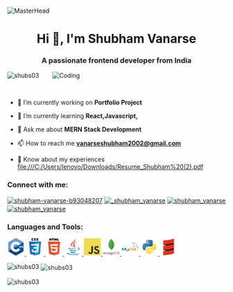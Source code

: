 ![MasterHead](https://previews.123rf.com/images/andreysuslov/andreysuslov1905/andreysuslov190500001/122585893-web-design-and-coding-in-internet-page-development-languages-designer-develops-site-layout-in.jpg)
<h1 align="center">Hi 👋, I'm Shubham Vanarse</h1>
<h3 align="center">A passionate frontend developer from India</h3>
<img align="right" alt="Coding" width="400" src="https://images.yourstory.com/cs/1/be1a9aa0-f94e-11e8-9dfb-d73ab0a77acb/hire-full-stack-developers1546507474317.gif?fm=png&auto=format">

<p align="left"> <img src="https://komarev.com/ghpvc/?username=shubs03&label=Profile%20views&color=0e75b6&style=flat" alt="shubs03" /> </p>

<p align="left"> <a href="https://twitter.com/" target="blank"><img src="https://img.shields.io/twitter/follow/?logo=twitter&style=for-the-badge" alt="" /></a> </p>

- 🔭 I’m currently working on **Portfolio Project**

- 🌱 I’m currently learning **React,Javascript,**

- 💬 Ask me about **MERN Stack Development**

- 📫 How to reach me **vanarseshubham2002@gmail.com**

- 📄 Know about my experiences [file:///C:/Users/lenovo/Downloads/Resume_Shubham%20(2).pdf](file:///C:/Users/lenovo/Downloads/Resume_Shubham%20(2).pdf)

<h3 align="left">Connect with me:</h3>
<p align="left">
<a href="https://linkedin.com/in/shubham-vanarse-b93048207" target="blank"><img align="center" src="https://raw.githubusercontent.com/rahuldkjain/github-profile-readme-generator/master/src/images/icons/Social/linked-in-alt.svg" alt="shubham-vanarse-b93048207" height="30" width="40" /></a>
<a href="https://instagram.com/_shubham_vanarse" target="blank"><img align="center" src="https://raw.githubusercontent.com/rahuldkjain/github-profile-readme-generator/master/src/images/icons/Social/instagram.svg" alt="_shubham_vanarse" height="30" width="40" /></a>
<a href="https://www.leetcode.com/shubham_vanarse" target="blank"><img align="center" src="https://raw.githubusercontent.com/rahuldkjain/github-profile-readme-generator/master/src/images/icons/Social/leet-code.svg" alt="shubham_vanarse" height="30" width="40" /></a>
<a href="https://auth.geeksforgeeks.org/user/shubham_vanarse" target="blank"><img align="center" src="https://raw.githubusercontent.com/rahuldkjain/github-profile-readme-generator/master/src/images/icons/Social/geeks-for-geeks.svg" alt="shubham_vanarse" height="30" width="40" /></a>
</p>

<h3 align="left">Languages and Tools:</h3>
<p align="left"> <a href="https://www.w3schools.com/cpp/" target="_blank" rel="noreferrer"> <img src="https://raw.githubusercontent.com/devicons/devicon/master/icons/cplusplus/cplusplus-original.svg" alt="cplusplus" width="40" height="40"/> </a> <a href="https://www.w3schools.com/css/" target="_blank" rel="noreferrer"> <img src="https://raw.githubusercontent.com/devicons/devicon/master/icons/css3/css3-original-wordmark.svg" alt="css3" width="40" height="40"/> </a> <a href="https://www.w3.org/html/" target="_blank" rel="noreferrer"> <img src="https://raw.githubusercontent.com/devicons/devicon/master/icons/html5/html5-original-wordmark.svg" alt="html5" width="40" height="40"/> </a> <a href="https://www.java.com" target="_blank" rel="noreferrer"> <img src="https://raw.githubusercontent.com/devicons/devicon/master/icons/java/java-original.svg" alt="java" width="40" height="40"/> </a> <a href="https://developer.mozilla.org/en-US/docs/Web/JavaScript" target="_blank" rel="noreferrer"> <img src="https://raw.githubusercontent.com/devicons/devicon/master/icons/javascript/javascript-original.svg" alt="javascript" width="40" height="40"/> </a> <a href="https://www.mongodb.com/" target="_blank" rel="noreferrer"> <img src="https://raw.githubusercontent.com/devicons/devicon/master/icons/mongodb/mongodb-original-wordmark.svg" alt="mongodb" width="40" height="40"/> </a> <a href="https://www.mysql.com/" target="_blank" rel="noreferrer"> <img src="https://raw.githubusercontent.com/devicons/devicon/master/icons/mysql/mysql-original-wordmark.svg" alt="mysql" width="40" height="40"/> </a> <a href="https://www.python.org" target="_blank" rel="noreferrer"> <img src="https://raw.githubusercontent.com/devicons/devicon/master/icons/python/python-original.svg" alt="python" width="40" height="40"/> </a> <a href="https://www.scala-lang.org" target="_blank" rel="noreferrer"> <img src="https://raw.githubusercontent.com/devicons/devicon/master/icons/scala/scala-original.svg" alt="scala" width="40" height="40"/> </a> </p>

<p><img align="left" src="https://github-readme-stats.vercel.app/api/top-langs?username=shubs03&show_icons=true&locale=en&layout=compact" alt="shubs03" /></p>

<p>&nbsp;<img align="center" src="https://github-readme-stats.vercel.app/api?username=shubs03&show_icons=true&locale=en" alt="shubs03" /></p>

<p><img align="center" src="https://github-readme-streak-stats.herokuapp.com/?user=shubs03&" alt="shubs03" /></p>

